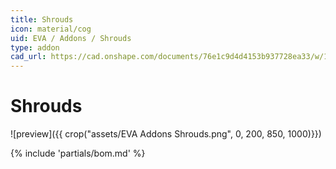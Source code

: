 ```yaml
---
title: Shrouds
icon: material/cog
uid: EVA / Addons / Shrouds
type: addon
cad_url: https://cad.onshape.com/documents/76e1c9d4d4153b937728ea33/w/1a314157d2fad1eb9efd9458/e/5f2fff841e9c0d76c4dc0e50
---
```


# Shrouds

![preview]({{ crop("assets/EVA  Addons  Shrouds.png", 0, 200, 850, 1000)}})

{% include 'partials/bom.md' %}
